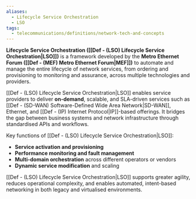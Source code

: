 ```yaml
---
aliases:
  - Lifecycle Service Orchestration
  - LSO
tags:
  - telecommunications/definitions/network-tech-and-concepts
---
```


**Lifecycle Service Orchestration ([[Def - (LSO) Lifecycle Service Orchestration|LSO]])** is a framework developed by the **Metro Ethernet Forum ([[Def - (MEF) Metro Ethernet Forum|MEF]])** to automate and manage the entire lifecycle of network services, from ordering and provisioning to monitoring and assurance, across multiple technologies and providers.

[[Def - (LSO) Lifecycle Service Orchestration|LSO]] enables service providers to deliver **on-demand**, scalable, and SLA-driven services such as [[Def - (SD-WAN) Software-Defined Wide Area Network|SD-WAN]], Ethernet, and [[Def - (IP) Internet Protocol|IP]]-based offerings. It bridges the gap between business systems and network infrastructure through standardised APIs and workflows.

Key functions of [[Def - (LSO) Lifecycle Service Orchestration|LSO]]:
- **Service activation and provisioning**
- **Performance monitoring and fault management**
- **Multi-domain orchestration** across different operators or vendors
- **Dynamic service modification** and scaling

[[Def - (LSO) Lifecycle Service Orchestration|LSO]] supports greater agility, reduces operational complexity, and enables automated, intent-based networking in both legacy and virtualised environments.
